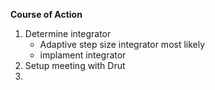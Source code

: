 **Course of Action**
1. Determine integrator
   - Adaptive step size integrator most likely
   - implament integrator
2. Setup meeting with Drut
3. 
